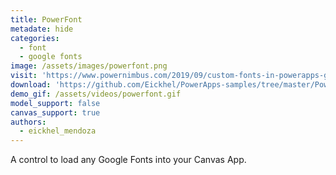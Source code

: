 ```yaml
---
title: PowerFont
metadate: hide
categories:
  - font
  - google fonts
image: /assets/images/powerfont.png
visit: 'https://www.powernimbus.com/2019/09/custom-fonts-in-powerapps-google-font-loader/'
download: 'https://github.com/Eickhel/PowerApps-samples/tree/master/PowerFont/PCF/Code'
demo_gif: /assets/videos/powerfont.gif
model_support: false
canvas_support: true
authors:
  - eickhel_mendoza
---
```


A control to load any Google Fonts into your Canvas App.